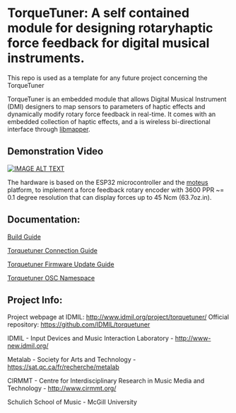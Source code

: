# TorqueTuner: A self contained module for designing rotaryhaptic force feedback for digital musical instruments.

This repo is used as a template for any future project concerning the TorqueTuner

TorqueTuner  is  an  embedded  module  that  allows  Digital Musical Instrument (DMI) designers to map sensors to parameters  of  haptic  effects  and  dynamically  modify  rotary force  feedback  in  real-time. It comes with an embedded collection of haptic effects, and a is wireless bi-directional interface through [libmapper](https://github.com/libmapper/libmapper).

## Demonstration Video

[![IMAGE ALT TEXT](https://img.youtube.com/vi/KY3mpczKI3k/0.jpg)](https://www.youtube.com/watch?v=KY3mpczKI3k)

The hardware is based on the ESP32 microcontroller and the [moteus](https://mjbots.com/) platform, to implement a force feedback rotary encoder with 3600 PPR ~= 0.1 degree resolution that can display forces up to 45 Ncm (63.7oz.in).
## Documentation:
[Build Guide](./Docs/Build_guide_v1.md)

[Torquetuner Connection Guide](./Docs/connection_guide_v1.md)

[Torquetuner Firmware Update Guide](./Docs/Firmware_update_instructions.md)

[Torquetuner OSC Namespace](./Docs/TorquetunerOSC.md)

## Project Info:
Project webpage at IDMIL: http://www.idmil.org/project/torquetuner/
Official repository: https://github.com/IDMIL/torquetuner

IDMIL - Input Devices and Music Interaction Laboratory - http://www-new.idmil.org/

Metalab - Society for Arts and Technology - https://sat.qc.ca/fr/recherche/metalab

CIRMMT - Centre for Interdisciplinary Research in Music Media and Technology - http://www.cirmmt.org/

Schulich School of Music - McGill University

